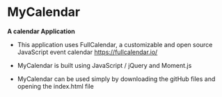 # MyCalendar

**A calendar Application**

- This application uses FullCalendar, a customizable and open source JavaScript event calendar https://fullcalendar.io/

- MyCalendar is built using JavaScript / jQuery and Moment.js

- MyCalendar can be used simply by downloading the gitHub files and opening the index.html file